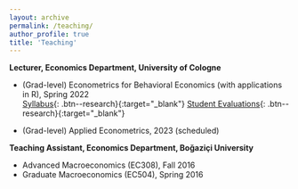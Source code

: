 ```yaml
---
layout: archive
permalink: /teaching/
author_profile: true
title: 'Teaching'
---
```


**Lecturer, Economics Department, University of Cologne**
   * (Grad-level) Econometrics for Behavioral Economics (with applications in R), Spring 2022 <br>
   [Syllabus](/files/Syllabus_Econometrics.pdf){: .btn--research}{:target="_blank"} 
   [Student Evaluations](/files/student_evaluations_eng.pdf){: .btn--research}{:target="_blank"}
   
   * (Grad-level) Applied Econometrics, 2023 (scheduled)

**Teaching Assistant, Economics Department, Boğaziçi University**
   * Advanced Macroeconomics (EC308), Fall 2016
   * Graduate Macroeconomics (EC504), Spring 2016

    



